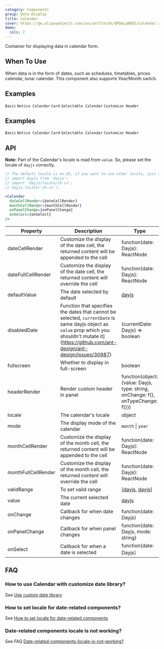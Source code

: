 ```yaml
---
category: Components
group: Data Display
title: Calendar
cover: https://gw.alipayobjects.com/zos/antfincdn/dPQmLq08DI/Calendar.svg
demo:
  cols: 2
---
```


Container for displaying data in calendar form.

## When To Use

When data is in the form of dates, such as schedules, timetables, prices calendar, lunar calendar. This component also supports Year/Month switch.

## Examples

<code src="./demo/basic.tsx">Basic</code>
<code src="./demo/notice-calendar.tsx">Notice Calendar</code>
<code src="./demo/card.tsx">Card</code>
<code src="./demo/select.tsx">Selectable Calendar</code>
<code src="./demo/customize-header.tsx">Customize Header</code>

## Examples

<code src="./demo/basic.tsx">Basic</code>
<code src="./demo/notice-calendar.tsx">Notice Calendar</code>
<code src="./demo/card.tsx">Card</code>
<code src="./demo/select.tsx">Selectable Calendar</code>
<code src="./demo/customize-header.tsx">Customize Header</code>

## API

**Note:** Part of the Calendar's locale is read from `value`. So, please set the locale of `dayjs` correctly.

```jsx
// The default locale is en-US, if you want to use other locale, just set locale in entry file globally.
// import dayjs from 'dayjs';
// import 'dayjs/locale/zh-cn';
// dayjs.locale('zh-cn');

<Calendar
  dateCellRender={dateCellRender}
  monthCellRender={monthCellRender}
  onPanelChange={onPanelChange}
  onSelect={onSelect}
/>
```

| Property            | Description                                                                                                                                                                                         | Type                                                                            | Default                                                                                                      | Version |
| ------------------- | --------------------------------------------------------------------------------------------------------------------------------------------------------------------------------------------------- | ------------------------------------------------------------------------------- | ------------------------------------------------------------------------------------------------------------ | ------- |
| dateCellRender      | Customize the display of the date cell, the returned content will be appended to the cell                                                                                                           | function(date: Dayjs): ReactNode                                                | -                                                                                                            |         |
| dateFullCellRender  | Customize the display of the date cell, the returned content will override the cell                                                                                                                 | function(date: Dayjs): ReactNode                                                | -                                                                                                            |         |
| defaultValue        | The date selected by default                                                                                                                                                                        | [dayjs](https://day.js.org/)                                                    | -                                                                                                            |         |
| disabledDate        | Function that specifies the dates that cannot be selected, `currentDate` is same dayjs object as `value` prop which you shouldn't mutate it](https://github.com/ant-design/ant-design/issues/30987) | (currentDate: Dayjs) => boolean                                                 | -                                                                                                            |         |
| fullscreen          | Whether to display in full-screen                                                                                                                                                                   | boolean                                                                         | true                                                                                                         |         |
| headerRender        | Render custom header in panel                                                                                                                                                                       | function(object:{value: Dayjs, type: string, onChange: f(), onTypeChange: f()}) | -                                                                                                            |         |
| locale              | The calendar's locale                                                                                                                                                                               | object                                                                          | [(default)](https://github.com/ant-design/ant-design/blob/master/components/date-picker/locale/example.json) |         |
| mode                | The display mode of the calendar                                                                                                                                                                    | `month` \| `year`                                                               | `month`                                                                                                      |         |
| monthCellRender     | Customize the display of the month cell, the returned content will be appended to the cell                                                                                                          | function(date: Dayjs): ReactNode                                                | -                                                                                                            |         |
| monthFullCellRender | Customize the display of the month cell, the returned content will override the cell                                                                                                                | function(date: Dayjs): ReactNode                                                | -                                                                                                            |         |
| validRange          | To set valid range                                                                                                                                                                                  | \[[dayjs](https://day.js.org/), [dayjs](https://day.js.org/)]                   | -                                                                                                            |         |
| value               | The current selected date                                                                                                                                                                           | [dayjs](https://day.js.org/)                                                    | -                                                                                                            |         |
| onChange            | Callback for when date changes                                                                                                                                                                      | function(date: Dayjs)                                                           | -                                                                                                            |         |
| onPanelChange       | Callback for when panel changes                                                                                                                                                                     | function(date: Dayjs, mode: string)                                             | -                                                                                                            |         |
| onSelect            | Callback for when a date is selected                                                                                                                                                                | function(date: Dayjs）                                                          | -                                                                                                            |         |

## FAQ

### How to use Calendar with customize date library?

See [Use custom date library](/docs/react/use-custom-date-library#Calendar)

### How to set locale for date-related components?

See [How to set locale for date-related components](/components/date-picker/#Localization)

### Date-related components locale is not working?

See FAQ [Date-related-components-locale-is-not-working?](/docs/react/faq#Date-related-components-locale-is-not-working?)

